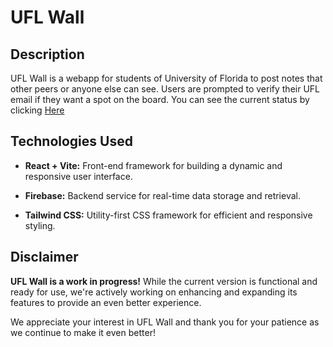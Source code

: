 # UFL Wall 

## Description
UFL Wall is a webapp for students of University of Florida to post notes that other peers or anyone else can see. Users are prompted to verify their UFL email if they want a spot on the board. You can see the current status by clicking [Here](https://uflwall.web.app/)

## Technologies Used
- **React + Vite:** Front-end framework for building a dynamic and responsive user interface.

- **Firebase:** Backend service for real-time data storage and retrieval.

- **Tailwind CSS:** Utility-first CSS framework for efficient and responsive styling.

## Disclaimer
**UFL Wall is a work in progress!** While the current version is functional and ready for use, we're actively working on enhancing and expanding its features to provide an even better experience.

We appreciate your interest in UFL Wall and thank you for your patience as we continue to make it even better!

